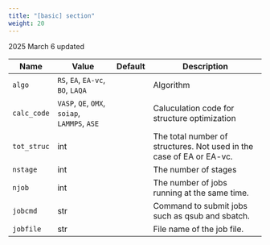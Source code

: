 ```yaml
---
title: "[basic] section"
weight: 20
---
```


2025 March 6 updated

| Name | Value | Default | Description |
| ---- | ----- | ------- | ----------- |
| `algo` | `RS`, `EA`, `EA-vc`, `BO`, `LAQA` |   | Algorithm |
| `calc_code` | `VASP`, `QE`, `OMX`, `soiap`, `LAMMPS`, `ASE` |  | Caluculation code for structure optimization |
| `tot_struc` | int |   | The total number of structures. Not used in the case of EA or EA-vc. |
| `nstage`    | int |   | The number of stages |
| `njob`      | int |   | The number of jobs running at the same time. |
| `jobcmd`    | str |   | Command to submit jobs such as qsub and sbatch. |
| `jobfile`   | str |   | File name of the job file. |
